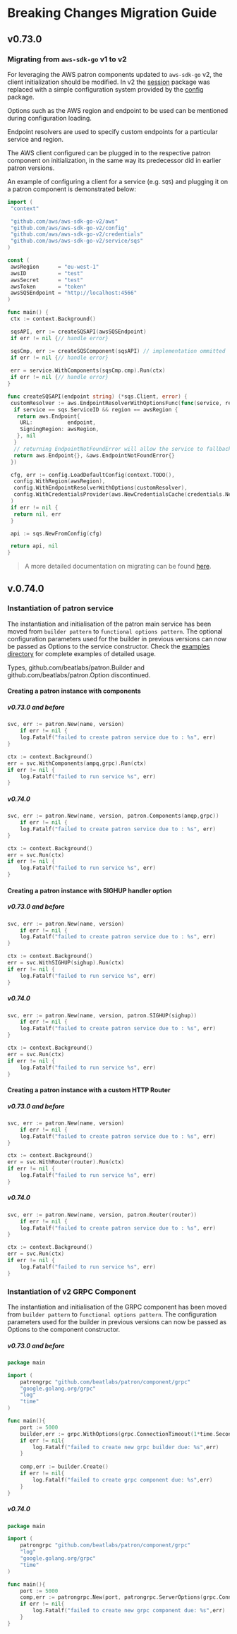 # Breaking Changes Migration Guide

## v0.73.0

### Migrating from `aws-sdk-go` v1 to v2

For leveraging the AWS patron components updated to `aws-sdk-go` v2, the client initialization should be modified. In v2 the [session](https://docs.aws.amazon.com/sdk-for-go/api/aws/session) package was replaced with a simple configuration system provided by the [config](https://pkg.go.dev/github.com/aws/aws-sdk-go-v2/config) package.

Options such as the AWS region and endpoint to be used can be mentioned during configuration loading.

Endpoint resolvers are used to specify custom endpoints for a particular service and region.

The AWS client configured can be plugged in to the respective patron component on initialization, in the same way its predecessor did in earlier patron versions.

An example of configuring a client for a service (e.g. `SQS`) and plugging it on a patron component is demonstrated below:

```go
import (
 "context"

 "github.com/aws/aws-sdk-go-v2/aws"
 "github.com/aws/aws-sdk-go-v2/config"
 "github.com/aws/aws-sdk-go-v2/credentials"
 "github.com/aws/aws-sdk-go-v2/service/sqs"
)

const (
 awsRegion      = "eu-west-1"
 awsID          = "test"
 awsSecret      = "test"
 awsToken       = "token"
 awsSQSEndpoint = "http://localhost:4566"
)

func main() {
 ctx := context.Background()

 sqsAPI, err := createSQSAPI(awsSQSEndpoint)
 if err != nil {// handle error}

 sqsCmp, err := createSQSComponent(sqsAPI) // implementation ommitted
 if err != nil {// handle error}
 
 err = service.WithComponents(sqsCmp.cmp).Run(ctx)
 if err != nil {// handle error}
}

func createSQSAPI(endpoint string) (*sqs.Client, error) {
 customResolver := aws.EndpointResolverWithOptionsFunc(func(service, region string, options ...interface{}) (aws.Endpoint, error) {
  if service == sqs.ServiceID && region == awsRegion {
   return aws.Endpoint{
    URL:           endpoint,
    SigningRegion: awsRegion,
   }, nil
  }
  // returning EndpointNotFoundError will allow the service to fallback to it's default resolution
  return aws.Endpoint{}, &aws.EndpointNotFoundError{}
 })

 cfg, err := config.LoadDefaultConfig(context.TODO(),
  config.WithRegion(awsRegion),
  config.WithEndpointResolverWithOptions(customResolver),
  config.WithCredentialsProvider(aws.NewCredentialsCache(credentials.NewStaticCredentialsProvider(awsID, awsSecret, awsToken))),
 )
 if err != nil {
  return nil, err
 }

 api := sqs.NewFromConfig(cfg)

 return api, nil
}
```

> A more detailed documentation on migrating can be found [here](https://aws.github.io/aws-sdk-go-v2/docs/migrating).

## v.0.74.0

### Instantiation of patron service

The instantiation and initialisation of the patron main service has been moved from `builder pattern` to `functional options pattern`.
The optional configuration parameters used for the builder in previous versions can now be passed as Options to the service constructor.
Check the [examples directory](./examples) for complete examples of detailed usage.

Types, github.com/beatlabs/patron.Builder and  github.com/beatlabs/patron.Option discontinued.

#### Creating a patron instance with components

##### v0.73.0 and before
```go
svc, err := patron.New(name, version)
    if err != nil {
    log.Fatalf("failed to create patron service due to : %s", err)
}

ctx := context.Background()
err = svc.WithComponents(ampq,grpc).Run(ctx)
if err != nil {
    log.Fatalf("failed to run service %s", err)
}
```

##### v0.74.0
```go
svc, err := patron.New(name, version, patron.Components(amqp,grpc))
    if err != nil {
    log.Fatalf("failed to create patron service due to : %s", err)
}

ctx := context.Background()
err = svc.Run(ctx)
if err != nil {
    log.Fatalf("failed to run service %s", err)
}

```
#### Creating a patron instance with SIGHUP handler option

##### v0.73.0 and before
```go
svc, err := patron.New(name, version)
    if err != nil {
    log.Fatalf("failed to create patron service due to : %s", err)
}

ctx := context.Background()
err = svc.WithSIGHUP(sighup).Run(ctx)
if err != nil {
    log.Fatalf("failed to run service %s", err)
}
```

##### v0.74.0
```go
svc, err := patron.New(name, version, patron.SIGHUP(sighup))
    if err != nil {
    log.Fatalf("failed to create patron service due to : %s", err)
}

ctx := context.Background()
err = svc.Run(ctx)
if err != nil {
    log.Fatalf("failed to run service %s", err)
}

```

#### Creating a patron instance with a custom HTTP Router

##### v0.73.0 and before
```go
svc, err := patron.New(name, version)
    if err != nil {
    log.Fatalf("failed to create patron service due to : %s", err)
}

ctx := context.Background()
err = svc.WithRouter(router).Run(ctx)
if err != nil {
    log.Fatalf("failed to run service %s", err)
}
```

##### v0.74.0
```go
svc, err := patron.New(name, version, patron.Router(router))
    if err != nil {
    log.Fatalf("failed to create patron service due to : %s", err)
}

ctx := context.Background()
err = svc.Run(ctx)
if err != nil {
    log.Fatalf("failed to run service %s", err)
}

```

### Instantiation of v2 GRPC Component 

The instantiation and initialisation of the GRPC component has been moved from `builder pattern` to `functional options pattern`.
The configuration parameters used for the builder in previous versions can now be passed as Options to the component constructor.

##### v0.73.0 and before
```go
package main

import (
	patrongrpc "github.com/beatlabs/patron/component/grpc"
	"google.golang.org/grpc"
	"log"
	"time"
)

func main(){
	port := 5000
	builder,err := grpc.WithOptions(grpc.ConnectionTimeout(1*time.Second)).WithReflection().New(port)
	if err != nil{
		log.Fatalf("failed to create new grpc builder due: %s",err)
    }
	
	comp,err := builder.Create()
	if err != nil{
		log.Fatalf("failed to create grpc component due: %s",err)
	}
}
```

##### v0.74.0
```go
package main

import (
	patrongrpc "github.com/beatlabs/patron/component/grpc"
	"log"
	"google.golang.org/grpc"
	"time"
)

func main(){
	port := 5000
	comp,err := patrongrpc.New(port, patrongrpc.ServerOptions(grpc.ConnectionTimeout(1*time.Second)),patrongrpc.Reflection())
	if err != nil{
		log.Fatalf("failed to create new grpc component due: %s",err)
	}
}
```
